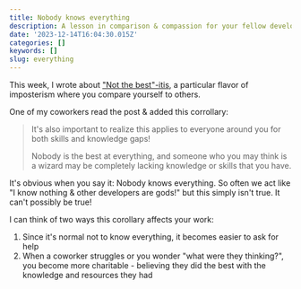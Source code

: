 ```yaml
---
title: Nobody knows everything
description: A lesson in comparison & compassion for your fellow developers
date: '2023-12-14T16:04:30.015Z'
categories: []
keywords: []
slug: everything
---
```


This week, I wrote about ["Not the best"-itis](https://daily.developerpurpose.com/not-the-best/), a particular flavor of imposterism where you compare yourself to others.

One of my coworkers read the post & added this corrollary:

> It's also important to realize this applies to everyone around you for both skills and knowledge gaps!
>
> Nobody is the best at everything, and someone who you may think is a wizard may be completely lacking knowledge or skills that you have.

It's obvious when you say it: Nobody knows everything. So often we act like "I know nothing & other developers are gods!" but this simply isn't true. It can't possibly be true!

I can think of two ways this corollary affects your work:

1. Since it's normal not to know everything, it becomes easier to ask for help
2. When a coworker struggles or you wonder "what were they thinking?", you become more charitable - believing they did the best with the knowledge and resources they had
